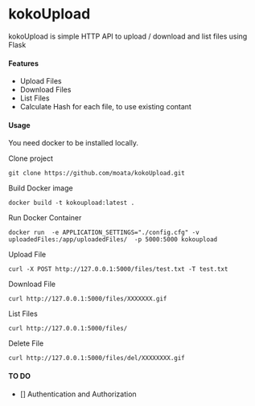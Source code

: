 # kokoUpload
kokoUpload is simple HTTP API to upload / download and list files using Flask 
#### Features
 * Upload Files
 * Download Files
 * List Files
 * Calculate Hash for each file, to use existing contant

#### Usage
You need docker to be installed locally.

Clone project
```
git clone https://github.com/moata/kokoUpload.git
```

Build Docker image 
```
docker build -t kokoupload:latest .
```

Run Docker Container 

```
docker run  -e APPLICATION_SETTINGS="./config.cfg" -v uploadedFiles:/app/uploadedFiles/  -p 5000:5000 kokoupload
```

Upload File 
```
curl -X POST http://127.0.0.1:5000/files/test.txt -T test.txt
```

Download File
```
curl http://127.0.0.1:5000/files/XXXXXXX.gif
```

List Files
```
curl http://127.0.0.1:5000/files/
```

Delete File
```
curl http://127.0.0.1:5000/files/del/XXXXXXXX.gif
```
#### TO DO
- [] Authentication and Authorization 
